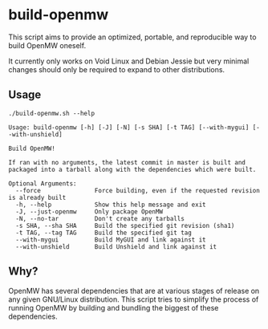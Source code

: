# build-openmw

This script aims to provide an optimized, portable, and reproducible way to build OpenMW oneself.

It currently only works on Void Linux and Debian Jessie but very minimal changes should only be required to expand to other distributions.

## Usage

```
./build-openmw.sh --help

Usage: build-openmw [-h] [-J] [-N] [-s SHA] [-t TAG] [--with-mygui] [--with-unshield]

Build OpenMW!

If ran with no arguments, the latest commit in master is built and packaged into a tarball along with the dependencies which were built.

Optional Arguments:
  --force               Force building, even if the requested revision is already built
  -h, --help            Show this help message and exit
  -J, --just-openmw     Only package OpenMW
  -N, --no-tar          Don't create any tarballs
  -s SHA, --sha SHA     Build the specified git revision (sha1)
  -t TAG, --tag TAG     Build the specified git tag
  --with-mygui          Build MyGUI and link against it
  --with-unshield       Build Unshield and link against it
```

## Why?

OpenMW has several dependencies that are at various stages of release on any given GNU/Linux distribution.  This script tries to simplify the process of running OpenMW by building and bundling the biggest of these dependencies.
